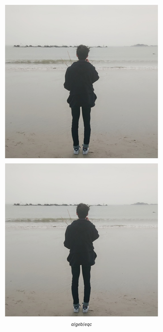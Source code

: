 ![](MYXJ_20180220114345_fast.jpg)

![](./content/MYXJ_20180220114345_fast.jpg)

$$
a /ge b /eq c
$$
